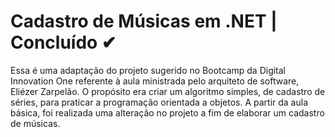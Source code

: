 # Cadastro de Músicas em .NET | Concluído ✔

Essa é uma adaptação do projeto sugerido no Bootcamp da Digital Innovation One referente à aula ministrada pelo arquiteto de software, Eliézer Zarpelão. O propósito era criar um algoritmo simples, de cadastro de séries, para praticar a programação orientada a objetos. A partir da aula básica, foi realizada uma alteração no projeto a fim de elaborar um cadastro de músicas.
